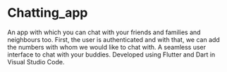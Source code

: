 # Chatting_app
An app with which you can chat with your friends and families and neighbours too.
First, the user is authenticated and with that, we can add the numbers with whom we would like to chat with.
A seamless user interface to chat with your buddies.
Developed using Flutter and Dart in Visual Studio Code.
